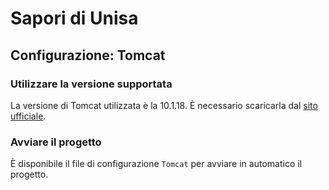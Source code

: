 # Sapori di Unisa
## Configurazione: Tomcat
### Utilizzare la versione supportata
La versione di Tomcat utilizzata è la 10.1.18. È necessario scaricarla dal [sito ufficiale](https://tomcat.apache.org/download-10.cgi).

### Avviare il progetto
È disponibile il file di configurazione `Tomcat` per avviare in automatico il progetto.
